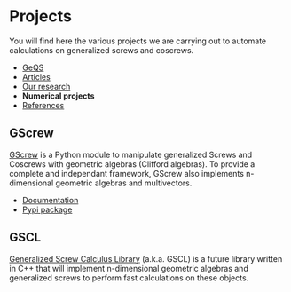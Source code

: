 # Projects

You will find here the various projects we are carrying out to automate calculations on generalized screws and coscrews.

- [GeQS](index.md)
- [Articles](articles.md)
- [Our research](research.md)
- **Numerical projects**
- [References](references.md)

## GScrew
[GScrew](https://github.com/GenScrew/GScrew) is a Python module to manipulate generalized Screws and Coscrews with geometric algebras (Clifford algebras). To provide a complete and independant framework, GScrew also implements n-dimensional geometric algebras and multivectors.
- [Documentation](http://gscrew.rtfd.io/)
- [Pypi package](https://pypi.org/project/GScrew/)

## GSCL
[Generalized Screw Calculus Library](https://github.com/GenScrew/GSCL) (a.k.a. GSCL) is a future library written in C++ that will implement n-dimensional geometric algebras and generalized screws to perform fast calculations on these objects.
